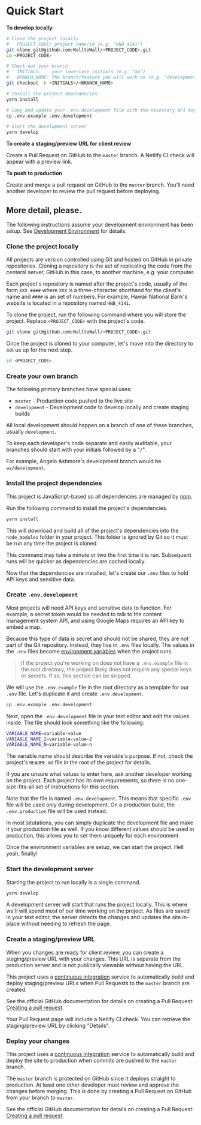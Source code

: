 # Quick Start

**To develop locally**:

```sh
# Clone the project locally
#   PROJECT_CODE: project name/id (e.g. "HNB_4141")
git clone git@github.com:WalltoWall/<PROJECT_CODE>.git
cd <PROJECT_CODE>

# Check out your branch
#   INITIALS:    your lowercase initials (e.g. "aa")
#   BRANCH_NAME: the branch/feature you will work on (e.g. "development")
git checkout -b <INITIALS>/<BRANCH_NAME>

# Install the project dependencies
yarn install

# Copy and update your .env.development file with the necessary API keys
cp .env.example .env.development

# Start the development server
yarn develop
```

**To create a staging/preview URL for client review**

Create a Pull Request on GitHub to the `master` branch. A Netlify CI check will
appear with a preview link.

**To push to production**

Create and merge a pull request on GitHub to the `master` branch. You'll need
another developer to review the pull request before deploying.

## More detail, please.

The following instructions assume your development environment has been setup.
See [Development Environment][development-environment] for details.

### Clone the project locally

All projects are version controlled using Git and hosted on GitHub in private
repositories. Cloning a repository is the act of replicating the code from the
centeral server, GitHub in this case, to another machine, e.g. your computer.

Each project's repository is named after the project's code, usually of the
form `XXX_####` where `XXX` is a three-character shorthand for the client's
name and `####` is an set of numbers. For example, Hawaii National Bank's
website is located in a repository named `HNB_4141`.

To clone the project, run the following command where you will store the
project. Replace `<PROJECT_CODE>` with the project's code.

```sh
git clone git@github.com:WalltoWall/<PROJECT_CODE>.git
```

Once the project is cloned to your computer, let's move into the directory to
set us up for the next step.

```sh
cd <PROJECT_CODE>
```

### Create your own branch

The following primary branches have special uses:

- `master` - Production code pushed to the live site
- `development` - Development code to develop locally and create staging builds

All local development should happen on a branch of one of these branches,
usually `development`.

To keep each developer's code separate and easily auditable, your branches
should start with your initials followed by a "`/`".

For example, Angelo Ashmore's development branch would be `aa/development`.

### Install the project dependencies

This project is JavaScript-based so all dependencies are managed by [npm][npm].

Run the following command to install the project's dependencies.

```sh
yarn install
```

This will download and build all of the project's dependencies into the
`node_modules` folder in your project. This folder is ignored by Git so it must
be run any time the project is cloned.

This command may take a minute or two the first time it is run. Subsequent runs
will be quicker as dependencies are cached locally.

Now that the dependencies are installed, let's create our `.env` files to hold
API keys and sensitive data.

### Create `.env.development`

Most projects will need API keys and sensitive data to function. For example, a
secret token would be needed to talk to the content management system API, and
using Google Maps requires an API key to embed a map.

Because this type of data is secret and should not be shared, they are not part
of the Git repository. Instead, they live in `.env` files locally. The values
in the `.env` files become [environment variables][environment-variables] when
the project runs.

> If the project you're working on does not have a `.env.example` file in the
> root directory, the project likely does not require any special keys or
> secrets. If so, this section can be skipped.

We will use the `.env.example` file in the root directory as a template for our
`.env` file. Let's duplicate it and create `.env.development`.

```sh
cp .env.example .env.development
```

Next, open the `.env.development` file in your text editor and edit the values
inside. The file should look something like the following:

```sh
VARIABLE_NAME=variable-value
VARIABLE_NAME_2=variable-value-2
VARIABLE_NAME_N=variable-value-n
```

The variable name should describe the variable's purpose. If not, check the
project's `README.md` file in the root of the project for details.

If you are unsure what values to enter here, ask another developer working on
the project. Each project has its own requirements, so there is no
one-size-fits-all set of instructions for this section.

Note that the file is named `.env.development`. This means that specific `.env`
file will be used only during development. On a production build, the
`.env.production` file will be used instead.

In most situtations, you can simply duplicate the development file and make it
your production file as well. If you know different values should be used in
production, this allows you to set them uniquely for each environment.

Once the environment variables are setup, we can start the project. Hell yeah,
finally!

### Start the development server

Starting the project to run locally is a single command.

```sh
yarn develop
```

A development server will start that runs the project locally. This is where
we'll will spend most of our time working on the project. As files are saved in
your text editor, the server detects the changes and updates the site in-place
without needing to refresh the page.

### Create a staging/preview URL

When you changes are ready for client review, you can create a staging/preview
URL with your changes. This URL is separate from the production server and is
not publically viewable without having the URL.

This project uses a [continuous integration][continuous-integration] service to
automatically build and deploy staging/preview URLs when Pull Requests to the
`master` branch are created.

See the official GitHub documentation for details on creating a Pull Request:
[Creating a pull request][pull-request].

Your Pull Request page will include a Netlify CI check. You can retrieve the
staging/preview URL by clicking "Details".

### Deploy your changes

This project uses a [continuous integration][continuous-integration] service to
automatically build and deploy the site to production when commits are pushed
to the `master` branch.

The `master` branch is protected on GitHub since it deploys straight to
production. At least one other developer must review and approve the changes
before merging. This is done by creating a Pull Request on GitHub from your
branch to `master`.

See the official GitHub documentation for details on creating a Pull Request:
[Creating a pull request][pull-request].

[development-environment]: development-environment.md
[npm]: https://www.npmjs.com/
[environment-variables]: https://en.wikipedia.org/wiki/Environment_variable#Unix
[continuous-integration]: https://www.netlify.com/docs/continuous-deployment/
[pull-request]: https://help.github.com/articles/creating-a-pull-request/#creating-the-pull-request
